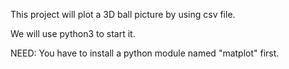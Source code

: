 This project will plot a 3D ball picture by using csv file.

We will use python3 to start it.


NEED:
You have to install a python module named "matplot" first.
